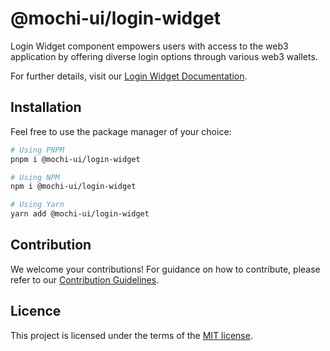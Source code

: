 # @mochi-ui/login-widget

Login Widget component empowers users with access to the web3 application by
offering diverse login options through various web3 wallets.

For further details, visit our
[Login Widget Documentation](https://ds.mochiui.com/?path=/docs/components-loginwidget--docs).

## Installation

Feel free to use the package manager of your choice:

```sh
# Using PNPM
pnpm i @mochi-ui/login-widget

# Using NPM
npm i @mochi-ui/login-widget

# Using Yarn
yarn add @mochi-ui/login-widget
```

## Contribution

We welcome your contributions! For guidance on how to contribute, please refer
to our [Contribution Guidelines](/CONTRIBUTING.md).

## Licence

This project is licensed under the terms of the
[MIT license](https://choosealicense.com/licenses/mit/).

